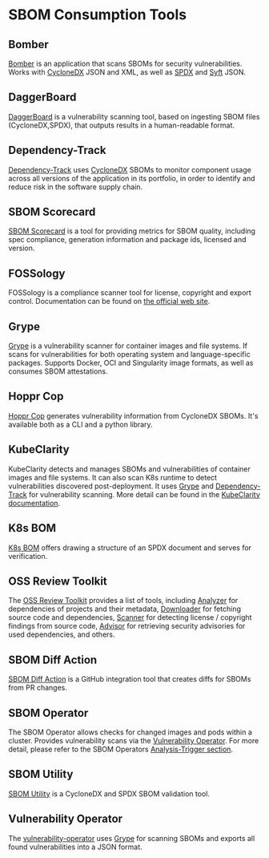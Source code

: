 # SBOM Consumption Tools

## Bomber

[Bomber](https://github.com/devops-kung-fu/bomber) is an application that scans SBOMs for security vulnerabilities. Works with [CycloneDX](../specs/cyclonedx.md) JSON and XML, as well as [SPDX](../specs/spdx.md) and [Syft](generation_tools.md#syft) JSON. 

## DaggerBoard

[DaggerBoard](https://github.com/nyph-infosec/daggerboard) is a vulnerability scanning tool, based on ingesting SBOM files (CycloneDX,SPDX), that outputs results in a human-readable format.

## Dependency-Track

[Dependency-Track](https://github.com/DependencyTrack/dependency-track) uses [CycloneDX](../specs/cyclonedx.md) SBOMs to monitor component usage across all versions of the application in its portfolio, in order to identify and reduce risk in the software supply chain.

## SBOM Scorecard

[SBOM Scorecard](https://github.com/eBay/sbom-scorecard) is a tool for providing metrics for SBOM quality, including spec compliance, generation information and package ids, licensed and version.

## FOSSology

FOSSology is a compliance scanner tool for license, copyright and export control. Documentation can be found on [the official web site](https://www.fossology.org).

## Grype

[Grype](https://github.com/anchore/grype) is a vulnerability scanner for container images and file systems. If scans for vulnerabilities for both operating system and language-specific packages. Supports Docker, OCI and Singularity image formats, as well as consumes SBOM attestations.

## Hoppr Cop

[Hoppr Cop](https://github.com/lmco/hoppr-cop) generates vulnerability information from CycloneDX SBOMs. It's available both as a CLI and a python library.

## KubeClarity

KubeClarity detects and manages SBOMs and vulnerabilities of container images and file systems. It can also scan K8s runtime to detect vulnerabilities discovered post-deployment. It uses [Grype](https://github.com/anchore/grype) and [Dependency-Track](https://github.com/DependencyTrack/dependency-track) for vulnerability scanning. More detail can be found in the [KubeClarity documentation](https://github.com/openclarity/kubeclarity).

## K8s BOM

[K8s BOM](https://github.com/kubernetes-sigs/bom) offers drawing a structure of an SPDX document and serves for verification.

## OSS Review Toolkit

The [OSS Review Toolkit](https://github.com/oss-review-toolkit/ort) provides a list of tools, including [Analyzer](https://github.com/oss-review-toolkit/ort#analyzer) for dependencies of projects and their metadata, [Downloader](https://github.com/oss-review-toolkit/ort#downloader) for fetching source code and dependencies, [Scanner](https://github.com/oss-review-toolkit/ort#scanner) for detecting license / copyright findings from source code, [Advisor](https://github.com/oss-review-toolkit/ort#advisor) for retrieving security advisories for used dependencies, and others.

## SBOM Diff Action

[SBOM Diff Action](https://github.com/ckotzbauer/sbom-diff-action) is a GitHub integration tool that creates diffs for SBOMs from PR changes.

## SBOM Operator

The SBOM Operator allows checks for changed images and pods within a cluster. Provides vulnerability scans via the [Vulnerability Operator](#vulnerability-operator). For more detail, please refer to the SBOM Operators [Analysis-Trigger section](https://github.com/ckotzbauer/sbom-operator#analysis-trigger).

## SBOM Utility

[SBOM Utility](https://github.com/mrutkows/sbom-utility) is a CycloneDX and SPDX SBOM validation tool.

## Vulnerability Operator

The [vulnerability-operator](https://github.com/ckotzbauer/vulnerability-operator) uses [Grype](https://github.com/anchore/grype) for scanning SBOMs and exports all found vulnerabilities into a JSON format.
